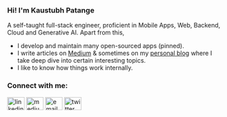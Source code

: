 ### Hi! I'm Kaustubh Patange

A self-taught full-stack engineer, proficient in Mobile Apps, Web, Backend, Cloud and Generative AI. Apart from this,

- I develop and maintain many open-sourced apps (pinned).
- I write articles on [Medium](https://kaustubhpatange.medium.com/) & sometimes on my [personal blog](https://kaustubhpatange.com/blog) where I take deep dive into certain interesting topics.
- I like to know how things work internally.

### Connect with me:

<p align="left">
<a href="https://www.linkedin.com/in/kaustubhpatange/" target="blank"><img align="center" src="https://api.iconify.design/simple-icons/linkedin.svg?color=%230a66c2" alt="linkedin" height="30" width="40" /></a>
<a href="https://kaustubhpatange.medium.com/" target="blank"><img align="center" src="https://api.iconify.design/simple-icons/medium.svg?color=white" alt="medium" height="30" width="40" /></a>
<a href="mailto:developerkp16@gmail.com" target="blank"><img align="center" src="https://api.iconify.design/simple-icons/gmail.svg?color=%23c71610" alt="email" height="30" width="40" /></a>
<a href="https://twitter.com/KP206" target="blank"><img align="center" src="https://api.iconify.design/simple-icons/twitter.svg?color=%231DA1F2" alt="twitter" height="30" width="40" /></a>
</p>
